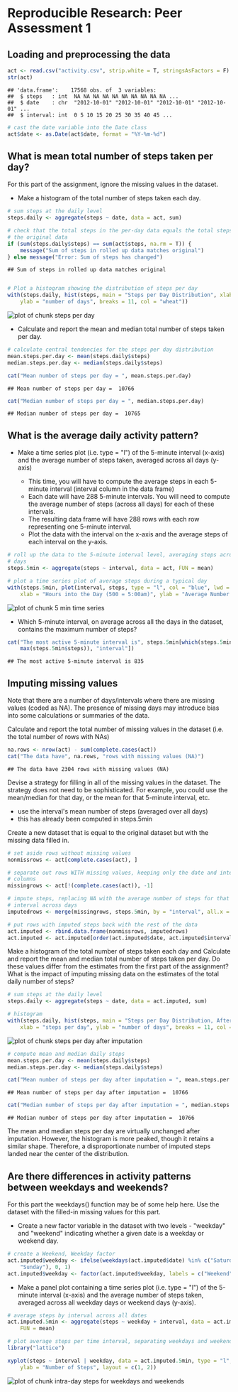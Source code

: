 # Reproducible Research: Peer Assessment 1


## Loading and preprocessing the data


```r
act <- read.csv("activity.csv", strip.white = T, stringsAsFactors = F)
str(act)
```

```
## 'data.frame':	17568 obs. of  3 variables:
##  $ steps   : int  NA NA NA NA NA NA NA NA NA NA ...
##  $ date    : chr  "2012-10-01" "2012-10-01" "2012-10-01" "2012-10-01" ...
##  $ interval: int  0 5 10 15 20 25 30 35 40 45 ...
```

```r
# cast the date variable into the Date class
act$date <- as.Date(act$date, format = "%Y-%m-%d")
```



## What is mean total number of steps taken per day?

For this part of the assignment, ignore the missing values in the dataset.  
  
- Make a histogram of the total number of steps taken each day.  
  

```r
# sum steps at the daily level
steps.daily <- aggregate(steps ~ date, data = act, sum)

# check that the total steps in the per-day data equals the total steps in
# the original data
if (sum(steps.daily$steps) == sum(act$steps, na.rm = T)) {
    message("Sum of steps in rolled up data matches original")
} else message("Error: Sum of steps has changed")
```

```
## Sum of steps in rolled up data matches original
```

```r

# Plot a histogram showing the distribution of steps per day
with(steps.daily, hist(steps, main = "Steps per Day Distribution", xlab = "steps per day", 
    ylab = "number of days", breaks = 11, col = "wheat"))
```

![plot of chunk steps per day](figure/steps_per_day.png) 


  
- Calculate and report the mean and median total number of steps taken per day.

```r
# calculate central tendencies for the steps per day distribution
mean.steps.per.day <- mean(steps.daily$steps)
median.steps.per.day <- median(steps.daily$steps)

cat("Mean number of steps per day = ", mean.steps.per.day)
```

```
## Mean number of steps per day =  10766
```

```r
cat("Median number of steps per day = ", median.steps.per.day)
```

```
## Median number of steps per day =  10765
```



## What is the average daily activity pattern?

- Make a time series plot (i.e. type = "l") of the 5-minute interval (x-axis) and the average number of steps taken, averaged across all days (y-axis)

  - This time, you will have to compute the average steps in each 5-minute interval (interval column in the data frame)
  - Each date will have 288 5-minute intervals.  You will need to compute the average number of steps (across all days) for each of these intervals.
  - The resulting data frame will have 288 rows with each row representing one 5-minute interval.
  - Plot the data with the interval on the x-axis and the average steps of each interval on the y-axis.


```r
# roll up the data to the 5-minute interval level, averaging steps across
# days
steps.5min <- aggregate(steps ~ interval, data = act, FUN = mean)

# plot a time series plot of average steps during a typical day
with(steps.5min, plot(interval, steps, type = "l", col = "blue", lwd = 2, main = "Average Steps Within a Typical 24 Hour Day", 
    xlab = "Hours into the Day (500 = 5:00am)", ylab = "Average Number of Steps"))
```

![plot of chunk 5 min time series](figure/5_min_time_series.png) 


- Which 5-minute interval, on average across all the days in the dataset, contains the maximum number of steps?

```r
cat("The most active 5-minute interval is", steps.5min[which(steps.5min$steps == 
    max(steps.5min$steps)), "interval"])
```

```
## The most active 5-minute interval is 835
```





## Imputing missing values

Note that there are a number of days/intervals where there are missing values (coded as NA). The presence of missing days may introduce bias into some calculations or summaries of the data.

Calculate and report the total number of missing values in the dataset (i.e. the total number of rows with NAs)

```r
na.rows <- nrow(act) - sum(complete.cases(act))
cat("The data have", na.rows, "rows with missing values (NA)")
```

```
## The data have 2304 rows with missing values (NA)
```


Devise a strategy for filling in all of the missing values in the dataset. The strategy does not need to be sophisticated. For example, you could use the mean/median for that day, or the mean for that 5-minute interval, etc.

- use the interval's mean number of steps (averaged over all days)
- this has already been computed in steps.5min

Create a new dataset that is equal to the original dataset but with the missing data filled in.

```r
# set aside rows without missing values
nonmissrows <- act[complete.cases(act), ]

# separate out rows WITH missing values, keeping only the date and interval
# columns
missingrows <- act[!(complete.cases(act)), -1]

# impute steps, replacing NA with the average number of steps for that
# interval across days
imputedrows <- merge(missingrows, steps.5min, by = "interval", all.x = TRUE)

# put rows with imputed steps back with the rest of the data
act.imputed <- rbind.data.frame(nonmissrows, imputedrows)
act.imputed <- act.imputed[order(act.imputed$date, act.imputed$interval), ]
```




Make a histogram of the total number of steps taken each day and Calculate and report the mean and median total number of steps taken per day. Do these values differ from the estimates from the first part of the assignment? What is the impact of imputing missing data on the estimates of the total daily number of steps?

```r
# sum steps at the daily level
steps.daily <- aggregate(steps ~ date, data = act.imputed, sum)

# histogram
with(steps.daily, hist(steps, main = "Steps per Day Distribution, After Imputation", 
    xlab = "steps per day", ylab = "number of days", breaks = 11, col = "wheat"))
```

![plot of chunk steps per day after imputation](figure/steps_per_day_after_imputation.png) 

```r
# compute mean and median daily steps
mean.steps.per.day <- mean(steps.daily$steps)
median.steps.per.day <- median(steps.daily$steps)

cat("Mean number of steps per day after imputation = ", mean.steps.per.day)
```

```
## Mean number of steps per day after imputation =  10766
```

```r
cat("Median number of steps per day after imputation = ", median.steps.per.day)
```

```
## Median number of steps per day after imputation =  10766
```

The mean and median steps per day are virtually unchanged after imputation.  However, the histogram is more peaked, though it retains a similar shape.  Therefore, a disproportionate number of imputed steps landed near the center of the distribution. 



## Are there differences in activity patterns between weekdays and weekends?
For this part the weekdays() function may be of some help here. Use the dataset with the filled-in missing values for this part.

- Create a new factor variable in the dataset with two levels - "weekday" and "weekend" indicating whether a given date is a weekday or weekend day.

```r
# create a Weekend, Weekday factor
act.imputed$weekday <- ifelse(weekdays(act.imputed$date) %in% c("Saturday", 
    "Sunday"), 0, 1)
act.imputed$weekday <- factor(act.imputed$weekday, labels = c("Weekend", "Weekday"))
```




- Make a panel plot containing a time series plot (i.e. type = "l") of the 5-minute interval (x-axis) and the average number of steps taken, averaged across all weekday days or weekend days (y-axis). 

```r
# average steps by interval across all dates
act.imputed.5min <- aggregate(steps ~ weekday + interval, data = act.imputed, 
    FUN = mean)

# plot average steps per time interval, separating weekdays and weekends
library("lattice")

xyplot(steps ~ interval | weekday, data = act.imputed.5min, type = "l", xlab = "Interval", 
    ylab = "Number of Steps", layout = c(1, 2))
```

![plot of chunk intra-day steps for weekdays and weekends](figure/intra-day_steps_for_weekdays_and_weekends.png) 


